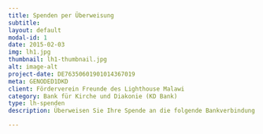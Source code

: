 ```yaml
---
title: Spenden per Überweisung
subtitle:
layout: default
modal-id: 1
date: 2015-02-03
img: lh1.jpg
thumbnail: lh1-thumbnail.jpg
alt: image-alt
project-date: DE76350601901014367019
meta: GENODED1DKD
client: Förderverein Freunde des Lighthouse Malawi
category: Bank für Kirche und Diakonie (KD Bank)
type: lh-spenden
description: Überweisen Sie Ihre Spende an die folgende Bankverbindung - vielen Dank!  

---
```

